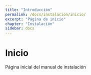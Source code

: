 ```yaml
---
title: "Introducción"
permalink: /docs/instalacion/inicio/
excerpt: "Página de inicio"
chapter: "Instalación" 
sidebar: docs
---
```


# Inicio

Página inicial del manual de instalación
